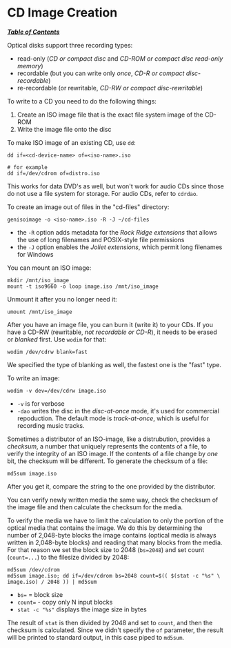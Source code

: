 # CD Image Creation

[***Table of Contents***](/README.md)

Optical disks support three recording types:
- read-only (*CD or compact disc* and *CD-ROM or compact disc read-only
  memory*)
- recordable (but you can write only *once*, *CD-R or compact disc-recordable*)
- re-recordable (or rewritable, *CD-RW or compact disc-rewritable*)

To write to a CD you need to do the following things:
1. Create an ISO image file that is the exact file system image of the CD-ROM
1. Write the image file onto the disc

To make ISO image of an existing CD, use `dd`:

    dd if=<cd-device-name> of=<iso-name>.iso

    # for example
    dd if=/dev/cdrom of=distro.iso

This works for data DVD's as well, but won't work for audio CDs since those do
not use a file system for storage. For audio CDs, refer to `cdrdao`.

To create an image out of files in the "cd-files" directory:

    genisoimage -o <iso-name>.iso -R -J ~/cd-files

- the `-R` option adds metadata for the *Rock Ridge extensions* that allows the
  use of long filenames and POSIX-style file permissions
- the `-J` option enables the *Joliet extensions*, which permit long filenames
  for Windows

You can mount an ISO image:

    mkdir /mnt/iso_image
    mount -t iso9660 -o loop image.iso /mnt/iso_image

Unmount it after you no longer need it:

    umount /mnt/iso_image

After you have an image file, you can burn it (write it) to your CDs. If you
have a CD-RW (rewritable, *not recordable or CD-R*), it needs to be erased or
*blanked* first. Use `wodim` for that:

    wodim /dev/cdrw blank=fast

We specified the type of blanking as well, the fastest one is the "fast" type.

To write an image:

    wodim -v dev=/dev/cdrw image.iso

- `-v` is for verbose
- `-dao` writes the disc in the *disc-at-once* mode, it's used for commercial
  repoduction. The default mode is *track-at-once*, which is useful for
  recording music tracks.

Sometimes a distributor of an ISO-image, like a distrubution, provides a
*checksum*, a number that uniquely represents the contents of a file, to verify
the integrity of an ISO image. If the contents of a file change by *one* bit,
the checksum will be different. To generate the checksum of a file:

    md5sum image.iso

After you get it, compare the string to the one provided by the distributor.

You can verify newly written media the same way, check the checksum of the
image file and then calculate the checksum for the media.

To verify the media we have to limit the calculation to only the portion of the
optical media that contains the image. We do this by determining the number of
2,048-byte blocks the image contains (optical media is always written in
2,048-byte blocks) and reading that many blocks from the media. For that reason
we set the block size to 2048 (`bs=2048`) and set count (`count=...`) to the
filesize divided by 2048:

    md5sum /dev/cdrom
    md5sum image.iso; dd if=/dev/cdrom bs=2048 count=$(( $(stat -c "%s" \
    image.iso) / 2048 )) | md5sum

- `bs=` = block size
- `count=` - copy only N input blocks
- `stat -c "%s"` displays the image size in bytes

The result of `stat` is then divided by 2048 and set to `count`, and then the
checksum is calculated. Since we didn't specify the `of` parameter, the result
will be printed to standard output, in this case piped to `md5sum`.
